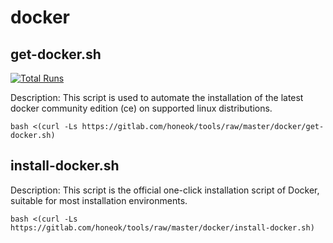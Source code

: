 # docker

## get-docker.sh

[![Total Runs](https://hits.honeok.com/get-docker.svg?action=view&count_bg=brightgreen&title_bg=gray&title=Hits&edge_flat=true)](https://github.com/honeok/tools)

Description: This script is used to automate the installation of the latest docker community edition (ce) on supported linux distributions.

```shell
bash <(curl -Ls https://gitlab.com/honeok/tools/raw/master/docker/get-docker.sh)
```

## install-docker.sh

Description: This script is the official one-click installation script of Docker, suitable for most installation environments.

```shell
bash <(curl -Ls https://gitlab.com/honeok/tools/raw/master/docker/install-docker.sh)
```
